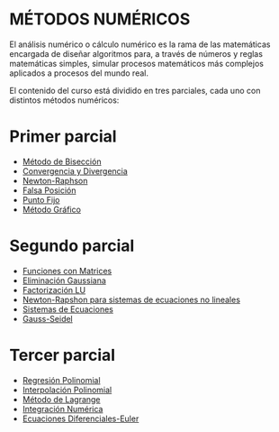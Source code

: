 # MÉTODOS NUMÉRICOS

El análisis numérico o cálculo numérico es la rama de las matemáticas encargada de diseñar algoritmos para, a través de números y reglas matemáticas simples, simular procesos matemáticos más complejos aplicados a procesos del mundo real.

El contenido del curso está dividido en tres parciales, cada uno con distintos métodos numéricos:

# Primer parcial
- [Método de Bisección](https://github.com/Azazyro/Metodos-Numericos-/tree/master/Metodo%20de%20Biseccion)
- [Convergencia y Divergencia](https://github.com/Azazyro/Metodos-Numericos-/tree/master/Convergencia%20y%20Divergencia)
- [Newton-Raphson](https://github.com/Azazyro/Metodos-Numericos-/tree/master/Metodo%20de%20Newton-Raphson)
- [Falsa Posición](https://github.com/Azazyro/Metodos-Numericos-/tree/master/Metodo%20de%20Falsa%20Posicion)
- [Punto Fijo](https://github.com/Azazyro/Metodos-Numericos-/tree/master/Metodo%20de%20Punto%20Fijo)
- [Método Gráfico](https://github.com/Azazyro/Metodos-Numericos-/tree/master/Metodo%20Grafico)

# Segundo parcial
- [Funciones con Matrices](https://github.com/Azazyro/Metodos-Numericos-/tree/master/Funciones%20con%20Matrices)
- [Eliminación Gaussiana](https://github.com/Azazyro/Metodos-Numericos-/tree/master/Eliminacion%20Gaussiana)
- [Factorización LU](https://github.com/Azazyro/Metodos-Numericos-/tree/master/Factorizacion%20LU)
- [Newton-Rapshon para sistemas de ecuaciones no lineales](https://github.com/Azazyro/Metodos-Numericos-/tree/master/NR%20para%20sistemas%20no%20lineales)
- [Sistemas de Ecuaciones](https://github.com/Azazyro/Metodos-Numericos-/tree/master/Sistemas%20de%20Ecuaciones)
- [Gauss-Seidel](https://github.com/Azazyro/Metodos-Numericos-/tree/master/Gauss-Seidel)

# Tercer parcial
- [Regresión Polinomial](https://github.com/Azazyro/Metodos-Numericos-/tree/master/Regresion%20Polinomial)
- [Interpolación Polinomial](https://github.com/Azazyro/Metodos-Numericos-/tree/master/Interpolacion%20Polinomial)
- [Método de Lagrange](https://github.com/Azazyro/Metodos-Numericos-/tree/master/Metodo%20de%20Lagrange)
- [Integración Numérica](https://github.com/Azazyro/Metodos-Numericos-/tree/master/Integracion%20Numerica)
- [Ecuaciones Diferenciales-Euler](https://github.com/Azazyro/Metodos-Numericos-/tree/master/Ecuaciones%20Diferenciales%20-%20Euler)
